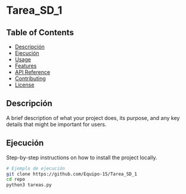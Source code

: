 # Tarea_SD_1

## Table of Contents
- [Descripción](#Descripción)
- [Ejecución](#Ejecución)
- [Usage](#usage)
- [Features](#features)
- [API Reference](#api-reference)
- [Contributing](#contributing)
- [License](#license)

## Descripción
A brief description of what your project does, its purpose, and any key details that might be important for users.

## Ejecución
Step-by-step instructions on how to install the project locally.

```bash
# Ejemplo de ejecución
git clone https://github.com/Equipo-15/Tarea_SD_1
cd repo
python3 tareas.py
